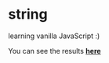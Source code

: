 # string

learning vanilla JavaScript :)

You can see the results [**here**](https://dinohan.github.io/string/)
